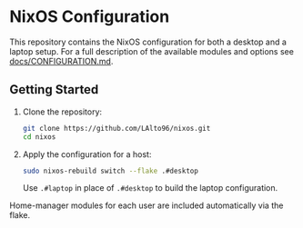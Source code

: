 # NixOS Configuration

This repository contains the NixOS configuration for both a desktop and a laptop setup. For a full description of the available modules and options see [docs/CONFIGURATION.md](docs/CONFIGURATION.md).

## Getting Started

1. Clone the repository:
   ```sh
   git clone https://github.com/LAlto96/nixos.git
   cd nixos
   ```

2. Apply the configuration for a host:
   ```sh
   sudo nixos-rebuild switch --flake .#desktop
   ```
   Use `.#laptop` in place of `.#desktop` to build the laptop configuration.

Home-manager modules for each user are included automatically via the flake.

